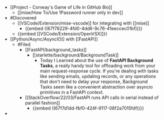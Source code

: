 - [[Project - Conway's Game of Life in GitHub Bio]]
	- [[mise/How To/Use 1Password runner only in dev]]
- #Discovered
	- [[VSCode/Extension/mise-vscode]] for integrating with [[mise]]
		- {{embed ((67f78229-4fd0-4dd6-9c76-41eeccec01bf))}}
	- {{embed [[VSCode/Extension/OpenVSX]]}}
- [[Python/Async/AsyncIO]] with [[FastAPI]]
	- #Filed
		- [[FastAPI/background_tasks]]
			- [[starlette/background/BackgroundTask]]
				- Today I Learned about the use of **FastAPI Background Tasks**, a really handy tool for offloading work from your main request-response cycle. If you're dealing with tasks like sending emails, updating records, or any operations that don't need to delay your response, Background Tasks seem like a convenient abstraction over asyncio primitives in a FastAPI context.
		- [[StackOverflow/22/03/FastAPI runs API calls in serial instead of parallel fashion]]
			- {{embed ((67f7d1dd-fbf0-424f-9117-08f2a7015fdf))}}
-
